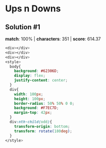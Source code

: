 # Ups n Downs

## Solution #1

**match**: 100% | **characters**: 351 | **score**: 614.37

```css
<div></div>
<div></div>
<div></div>
<style>
  body{
    background: #62306D;
    display: flex;
    justify-content: center;
  }
  div{
    width: 100px;
    height: 100px;
    border-radius: 50% 50% 0 0;
    background: #F7EC7D;
    margin-top: 42px;
  }
  div:nth-child(odd){
    transform-origin: bottom;
    transform: rotate(180deg);
  }
</style>
```
